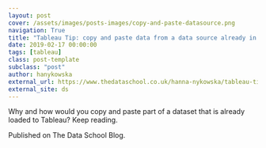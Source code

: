 ```yaml
---
layout: post
cover: /assets/images/posts-images/copy-and-paste-datasource.png
navigation: True
title: "Tableau Tip: copy and paste data from a data source already in Tableau"
date: 2019-02-17 00:00:00
tags: [tableau]
class: post-template
subclass: "post"
author: hanykowska
external_url: https://www.thedataschool.co.uk/hanna-nykowska/tableau-tip-copy-and-paste-data-from-open-data-source/
external_site: ds
---
```


Why and how would you copy and paste part of a dataset that is already loaded to Tableau? Keep reading.

Published on The Data School Blog.

